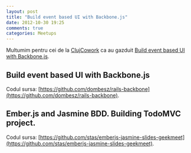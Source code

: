 ```yaml
---
layout: post
title: "Build event based UI with Backbone.js"
date: 2012-10-30 19:25
comments: true
categories: Meetups
---
```

Multumim pentru cei de la [ClujCowork](http://clujcowork.ro/) ca au gazduit [Build event based UI with Backbone.js](http://www.meetup.com/cluj-rb/events/87405762/).

## Build event based UI with Backbone.js

<script async class="speakerdeck-embed" data-id="508fefda9b3a59000204ff05" data-ratio="1.299492385786802" src="//speakerdeck.com/assets/embed.js"></script>

Codul sursa: [https://github.com/dombesz/rails-backbone](https://github.com/dombesz/rails-backbone).

## Ember.js and Jasmine BDD. Building TodoMVC project.

<script async class="speakerdeck-embed" data-id="50846ac1f713ac0002045eae" data-ratio="1.3333333333333333" src="//speakerdeck.com/assets/embed.js"></script>

Codul sursa: [https://github.com/stas/emberjs-jasmine-slides-geekmeet](https://github.com/stas/emberjs-jasmine-slides-geekmeet).
